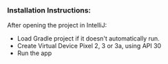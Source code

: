 ### Installation Instructions:

After opening the project in IntelliJ:
- Load Gradle project if it doesn't automatically run.
- Create Virtual Device Pixel 2, 3 or 3a, using API 30
- Run the app